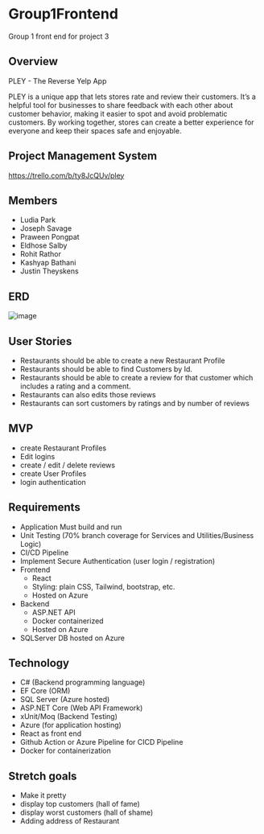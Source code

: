 # Group1Frontend
Group 1 front end for project 3

## Overview
PLEY - The Reverse Yelp App

PLEY is a unique app that lets stores rate and review their customers. It’s a helpful tool for businesses to share feedback with each other about customer behavior, making it easier to spot and avoid problematic customers. By working together, stores can create a better experience for everyone and keep their spaces safe and enjoyable.

## Project Management System
https://trello.com/b/ty8JcQUv/pley

## Members
- Ludia Park
- Joseph Savage
- Praween Pongpat
- Eldhose Salby
- Rohit Rathor
- Kashyap Bathani
- Justin Theyskens

## ERD

![image](https://github.com/user-attachments/assets/4eb1d1ae-24b9-4cbd-9a01-c17d59271bb4)

## User Stories
- Restaurants should be able to create a new Restaurant Profile
- Restaurants should be able to find Customers by Id.
- Restaurants should be able to create a review for that customer which includes a rating and a comment.
- Restaurants can also edits those reviews
- Restaurants can sort customers by ratings and by number of reviews

## MVP
- create Restaurant Profiles
- Edit logins
- create / edit / delete reviews
- create User Profiles
- login authentication 
  
## Requirements
- Application Must build and run
- Unit Testing (70% branch coverage for Services and Utilities/Business Logic)
- CI/CD Pipeline
- Implement Secure Authentication (user login / registration)
- Frontend
    - React
    - Styling: plain CSS, Tailwind, bootstrap, etc.
    - Hosted on Azure
- Backend
    - ASP.NET API
    - Docker containerized
    - Hosted on Azure
- SQLServer DB hosted on Azure

## Technology
- C# (Backend programming language)
- EF Core (ORM)
- SQL Server (Azure hosted)
- ASP.NET Core (Web API Framework)
- xUnit/Moq (Backend Testing)
- Azure (for application hosting)
- React as front end
- Github Action or Azure Pipeline for CICD Pipeline
- Docker for containerization

## Stretch goals
- Make it pretty
- display top customers (hall of fame)
- display worst customers (hall of shame)
- Adding address of Restaurant
